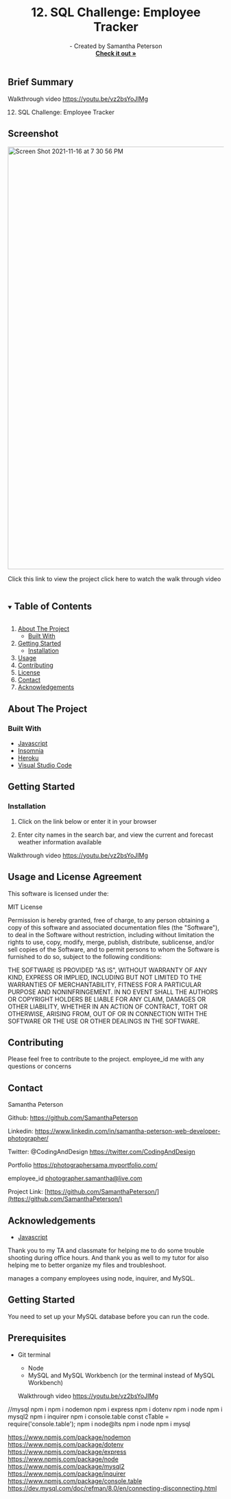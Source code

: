 
<!-- PROJECT LOGO -->
<br />
<p align="center">


  <h1 align="center">12. SQL Challenge: Employee Tracker</h1>

  <p align="center">
 - Created by Samantha Peterson
    <br />
    <a href="https://github.com/SamanthaPeterson/"><strong>Check it out »</strong></a>
    <br />
    <br />
    
   
## Brief Summary 
  Walkthrough video https://youtu.be/vz2bsYoJIMg
  

12. SQL Challenge: Employee Tracker
 

## Screenshot


<img width="984" alt="Screen Shot 2021-11-16 at 7 30 56 PM" src="https://user-images.githubusercontent.com/85209802/142106145-9e18bfd7-45bf-4453-b914-f99e5d18a400.png">



Click this link to view the project 
 click here to watch the walk through video 

   
  </p>
</p>



<!-- TABLE OF CONTENTS -->
<details open="open">
  <summary><h2 style="display: inline-block">Table of Contents</h2></summary>
  <ol>
    <li>
      <a href="#about-the-project">About The Project</a>
      <ul>
        <li><a href="#built-with">Built With</a></li>
      </ul>
    </li>
    <li>
      <a href="#getting-started">Getting Started</a>
      <ul>
        <li><a href="#installation">Installation</a></li>
      </ul>
    </li>
    <li><a href="#usage">Usage</a></li>
    <li><a href="#contributing">Contributing</a></li>
    <li><a href="#license">License</a></li>
    <li><a href="#contact">Contact</a></li>
    <li><a href="#acknowledgements">Acknowledgements</a></li>
  </ol>
</details>



<!-- ABOUT THE PROJECT -->
## About The Project



### Built With


* [Javascript](https://expressjs.com/)
* [Insomnia](https://developer.mozilla.org/en-US/docs/Web/HTML)
* [Heroku](https://openweathermap.org/api)
* [Visual Studio Code](https://code.visualstudio.com/)


<!-- GETTING STARTED -->
## Getting Started


### Installation

1. Click on the link below or enter it in your browser

2. Enter city names in the search bar, and view the current and forecast weather information available


  Walkthrough video https://youtu.be/vz2bsYoJIMg
  





<!-- USAGE EXAMPLES -->
## Usage and License Agreement

This software is licensed under the:

MIT License

Permission is hereby granted, free of charge, to any person obtaining a copy
of this software and associated documentation files (the "Software"), to deal
in the Software without restriction, including without limitation the rights
to use, copy, modify, merge, publish, distribute, sublicense, and/or sell
copies of the Software, and to permit persons to whom the Software is
furnished to do so, subject to the following conditions:

THE SOFTWARE IS PROVIDED "AS IS", WITHOUT WARRANTY OF ANY KIND, EXPRESS OR
IMPLIED, INCLUDING BUT NOT LIMITED TO THE WARRANTIES OF MERCHANTABILITY,
FITNESS FOR A PARTICULAR PURPOSE AND NONINFRINGEMENT. IN NO EVENT SHALL THE
AUTHORS OR COPYRIGHT HOLDERS BE LIABLE FOR ANY CLAIM, DAMAGES OR OTHER
LIABILITY, WHETHER IN AN ACTION OF CONTRACT, TORT OR OTHERWISE, ARISING FROM,
OUT OF OR IN CONNECTION WITH THE SOFTWARE OR THE USE OR OTHER DEALINGS IN THE
SOFTWARE.


<!-- CONTRIBUTING -->
## Contributing

Please feel free to contribute to the project. employee_id me with any questions or concerns 


<!-- CONTACT -->
## Contact

Samantha Peterson 

Github: https://github.com/SamanthaPeterson

Linkedin: https://www.linkedin.com/in/samantha-peterson-web-developer-photographer/
 
Twitter:
@CodingAndDesign
https://twitter.com/CodingAndDesign

Portfolio
https://photographersama.myportfolio.com/


employee_id photographer.samantha@live.com


 


Project Link: [https://github.com/SamanthaPeterson/](https://github.com/SamanthaPeterson/)



<!-- ACKNOWLEDGEMENTS -->
## Acknowledgements

* [Javascript](https://sequelize.org/)

Thank you to my TA and classmate for helping me to do some trouble shooting during office hours. 
And thank you as well to my tutor for also helping me to better organize my files and troubleshoot. 


manages a company employees using node, inquirer, and MySQL.

## Getting Started

You need to set up your MySQL database before you can run the code.

## Prerequisites

* Git terminal
  * Node
  * MySQL and MySQL Workbench (or the terminal instead of MySQL Workbench)

  Walkthrough video https://youtu.be/vz2bsYoJIMg
  



//mysql
npm i
npm i nodemon
npm i express
npm i dotenv
npm i node
npm i mysql2
npm i inquirer
npm i console.table
const cTable = require('console.table');
npm i node@lts
npm i node
npm i mysql

<https://www.npmjs.com/package/nodemon>
<https://www.npmjs.com/package/dotenv>
<https://www.npmjs.com/package/express>
<https://www.npmjs.com/package/node>
<https://www.npmjs.com/package/mysql2>
<https://www.npmjs.com/package/inquirer>
<https://www.npmjs.com/package/console.table>
<https://dev.mysql.com/doc/refman/8.0/en/connecting-disconnecting.html>
